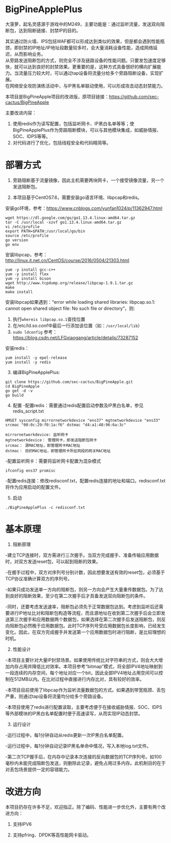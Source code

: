 # BigPineApplePlus
大菠萝，起名灵感源于游戏中的M249，主要功能是：通过监听流量，发送双向阻断包，达到阻断链接、封禁IP的目的。

其实通过防火墙、IPS包括WAF都可以形成达到类似的效果，但是都会遇到性能瓶颈，即封禁的IP地址/IP地址段数量较多时，会大量消耗设备性能，造成网络延迟，从而影响业务。</br>
从旁路发送阻断包的方式，则完全不涉及链路设备的性能问题。只要发包速度足够快，就可以达到良好的封禁效果。更重要的是，这种方式具备很好的横向扩展能力。当流量压力较大时，可以通过tap设备将流量分给多个旁路阻断设备，实现扩展。</br>
在网络安全攻防演练活动中，与IP黑名单联动使用，可以形成攻击动态封禁能力。

本项目是BigPineApple项目的改进版，原项目链接：https://github.com/sec-cactus/BigPineApple

主要改进内容：

1. 使用redis作为读写配置，包括监听网卡、IP黑白名单等等；使BigPineApplePlus作为旁路阻断模块，可以与其他模块集成，如威胁情报、SOC、IDPS等等。
2. 对代码进行了优化，包括线程安全和代码精简等。

# 部署方式

1. 旁路阻断基于流量镜像，因此主机需要两块网卡，一个接受镜像流量，另一个发送阻断包。

2. 本项目基于CentOS7.6，需要安装go语言环境、libpcap和redis。

安装go环境，参考：https://www.cnblogs.com/yunfan1024/p/11362947.html
```
wget https://dl.google.com/go/go1.13.4.linux-amd64.tar.gz
tar -C /usr/local -xzvf go1.13.4.linux-amd64.tar.gz 
vi /etc/profile
export PATH=$PATH:/usr/local/go/bin
source /etc/profile
go version
go env
```

安装libpcap，参考：http://linux.it.net.cn/CentOS/course/2016/0504/21303.html
```
yum -y install gcc-c++
yum -y install flex 
yum -y install bison
wget http://www.tcpdump.org/release/libpcap-1.9.1.tar.gz
make
make install
```
安装libpcap如果遇到：“error while loading shared libraries: libpcap.so.1: cannot open shared object file: No such file or directory”，则:
1. 执行`whereis libpcap.so.1`查找位置
2. 在/etc/ld.so.conf中最后一行添加该位置（如：`/usr/local/lib`）
3. `sudo ldconfig`
参考：https://blog.csdn.net/LFGxiaogang/article/details/73287152

安装redis：
```
yum install -y epel-release
yum install -y redis
```

3. 编译BigPineApplePlus:
```
git clone https://github.com/sec-cactus/BigPineApple.git
cd BigPineApple
go get -d -v
go build
```

4. 配置
-配置redis：需要通过redis配置启动参数及IP黑白名单，参见redis_script.txt

`HMSET sysconfig mirrornetworkdevice "ens37" mgtnetworkdevice "ens33" srcmac "00:0c:29:f0:1a:f6" dstmac "d4:a1:48:96:6a:3c" `

```
mirrornetworkdevice: 监听网卡
mgtnetworkdevice： 管理网卡，即发送阻断包网卡
srcmac： 源MAC地址，即管理网卡MAC地址
dstmac： 目的MAC地址，即管理网卡所在网段的网关MAC地址
```
-配置监听网卡：需要将监听网卡配置为混杂模式

`ifconfig ens37 promisc`

-配置redis连接：修改redisconf.txt，配置redis连接的地址和端口。redisconf.txt将作为应用启动的配置文件。

5. 启动

`./BigPineApplePlus -c redisconf.txt`

# 基本原理

1. 阻断原理

-建立TCP连接时，双方需进行三次握手。当双方完成握手、准备传输应用数据时，对双方发送reset包，可以起到阻断的效果。

-在握手过程中，双方对序列号分别计数，因此想要发送有效的reset包，必须基于TCP协议准确计算双方的序列号。

-如果只成功发送单一方向的阻断包，则另一方向会产生大量重传数据包。为了达到良好的阻断效果，至少在第二次握手后才具备发送双向阻断包的条件。

-同时，还要考虑发送速率，阻断包必须先于正常数据包达到。考虑到监听后还需要进行IP地址比对和阻断包构造等流程，而且源地址在收到第二次握手后会立即发送第三次握手和应用数据两个数据包，如果选择在第二次握手后发送阻断包，则反向阻断包必然晚于应用数据包。此时TCP序列号受应用数据包长度影响，已经发生变化。因此，在双方完成握手并发送第一个应用数据包时进行阻断，是比较理想的时机。

2. 性能设计

-本项目主要针对大量IP封禁场景。如果使用传统比对字符串的方式，则会大大增加内存占用并降低比对效率。本项目参考“bitmap”模式，将全部IPV4地址映射到一段连续的内存空间，每个地址对应一个bit，因此全部IPV4地址占用空间可以控制在512MB以内。在比对过程中直接进行内存比对，具有较好的效率。

-本项目目前使用了libpcap作为监听流量数据包的方式。如果遇到带宽瓶颈、丢包严重，则通过tap设备将流量均分给多个旁路设备。

-本项目使用了redis进行配置读取，主要考虑便于在接收威胁情报、SOC、IDPS等外部模块的IP黑白名单配置时便于高速读写，从而实现IP动态封禁。

3. 运行设计

-运行过程中，每1分钟自动从redis更新一次IP黑白名单配置。

-运行过程中，每1分钟自动记录IP黑名单命中情况，写入本地log.txt文件。

-第二次TCP握手后，在内存中记录本次连接的反向数据包的TCP序列号。如100毫秒内未能完成阻断包发送，则删除此记录，避免占用过多内存。此机制目的在于对丢包场景提供一定的容错能力。

# 改进方向

本项目扔存在许多不足，欢迎指正。除了编码、性能进一步优化外，主要有两个改进方向：

1. 支持IPV6

2. 支持pfring、DPDK等高性能网卡驱动。



